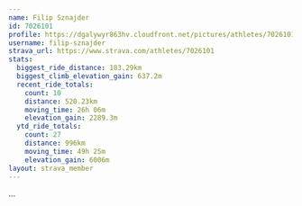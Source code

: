```yaml
---
name: Filip Sznajder
id: 7026101
profile: https://dgalywyr863hv.cloudfront.net/pictures/athletes/7026101/2123836/17/large.jpg
username: filip-sznajder
strava_url: https://www.strava.com/athletes/7026101
stats:
  biggest_ride_distance: 183.29km
  biggest_climb_elevation_gain: 637.2m
  recent_ride_totals:
    count: 10
    distance: 520.23km
    moving_time: 26h 06m
    elevation_gain: 2289.3m
  ytd_ride_totals:
    count: 27
    distance: 996km
    moving_time: 49h 25m
    elevation_gain: 6006m
layout: strava_member
--- 
```

...
